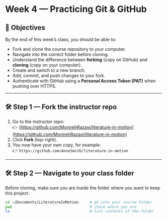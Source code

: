 # Week 4 — Practicing Git & GitHub

## 📖 Objectives
By the end of this week’s class, you should be able to:
- Fork and clone the course repository to your computer.
- Navigate into the correct folder before cloning.
- Understand the difference between **forking** (copy on GitHub) and **cloning** (copy on your computer).
- Create and switch to a new branch.
- Add, commit, and push changes to your fork.
- Authenticate with GitHub using a **Personal Access Token (PAT)** when pushing over HTTPS.

---

## 🛠️ Step 1 — Fork the instructor repo
1. Go to the instructor repo:  
   👉 [https://github.com/MonirehRazavi/literature-in-motion](https://github.com/MonirehRazavi/literature-in-motion)  
2. Click **Fork** (top-right).  
3. You now have your own copy, for example:  
   👉 `https://github.com/AnneSmith/literature-in-motion`

---

## 🛠️ Step 2 — Navigate to your class folder
Before cloning, make sure you are inside the folder where you want to keep this project.

```bash
cd ~/Documents/LiteratureInMotion     # go into your course folder
pwd                                   # check where you are
ls                                    # list contents of the folder
